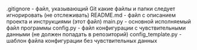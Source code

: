 .gitignore - файл, указывающий Git какие файлы и папки следует игнорировать (не отслеживать)
README.md - файл с описанием проекта и инструкциями (этот файл)
main.py - основной исполняемый файл программы
config.py - файл конфигурации с чувствительными данными (не должен попадать в репозиторий)
config_template.py - шаблон файла конфигурации без чувствительных данных